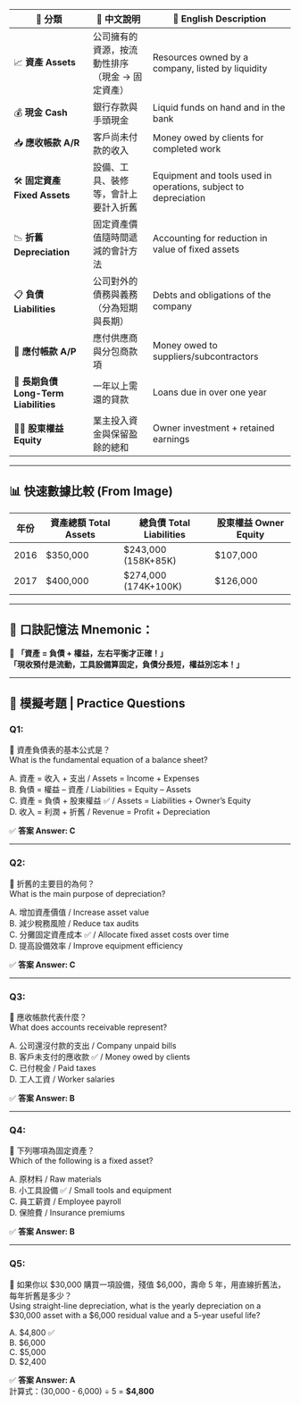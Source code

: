 | 🧾 分類                             | 📝 中文說明                   | 📘 English Description                                          |
| --------------------------------- | ------------------------- | --------------------------------------------------------------- |
| 📈 **資產 Assets**                  | 公司擁有的資源，按流動性排序（現金 → 固定資產） | Resources owned by a company, listed by liquidity               |
| 💰 **現金 Cash**                    | 銀行存款與手頭現金                 | Liquid funds on hand and in the bank                            |
| 📥 **應收帳款 A/R**                   | 客戶尚未付款的收入                 | Money owed by clients for completed work                        |
| 🛠️ **固定資產 Fixed Assets**         | 設備、工具、裝修等，會計上要計入折舊        | Equipment and tools used in operations, subject to depreciation |
| 📉 **折舊 Depreciation**            | 固定資產價值隨時間遞減的會計方法          | Accounting for reduction in value of fixed assets               |
| 📋 **負債 Liabilities**             | 公司對外的債務與義務（分為短期與長期）       | Debts and obligations of the company                            |
| 🧾 **應付帳款 A/P**                   | 應付供應商與分包商款項               | Money owed to suppliers/subcontractors                          |
| 🏦 **長期負債 Long-Term Liabilities** | 一年以上需還的貸款                 | Loans due in over one year                                      |
| 🧑‍💼 **股東權益 Equity**             | 業主投入資金與保留盈餘的總和            | Owner investment + retained earnings                            |

---

## 📊 快速數據比較 (From Image)

|年份|資產總額 Total Assets|總負債 Total Liabilities|股東權益 Owner Equity|
|---|---|---|---|
|2016|$350,000|$243,000 (158K+85K)|$107,000|
|2017|$400,000|$274,000 (174K+100K)|$126,000|

---

## 🧠 口訣記憶法 Mnemonic：

🎯 **「資產 = 負債 + 權益，左右平衡才正確！」**  
**「現收預付是流動，工具設備算固定，負債分長短，權益別忘本！」**

---

## 📝 模擬考題 | Practice Questions

### Q1:

📌 資產負債表的基本公式是？  
What is the fundamental equation of a balance sheet?

A. 資產 = 收入 + 支出 / Assets = Income + Expenses  
B. 負債 = 權益 – 資產 / Liabilities = Equity – Assets  
C. 資產 = 負債 + 股東權益 ✅ / Assets = Liabilities + Owner’s Equity  
D. 收入 = 利潤 + 折舊 / Revenue = Profit + Depreciation

✅ **答案 Answer: C**

---

### Q2:

📌 折舊的主要目的為何？  
What is the main purpose of depreciation?

A. 增加資產價值 / Increase asset value  
B. 減少稅務風險 / Reduce tax audits  
C. 分攤固定資產成本 ✅ / Allocate fixed asset costs over time  
D. 提高設備效率 / Improve equipment efficiency

✅ **答案 Answer: C**

---

### Q3:

📌 應收帳款代表什麼？  
What does accounts receivable represent?

A. 公司還沒付款的支出 / Company unpaid bills  
B. 客戶未支付的應收款 ✅ / Money owed by clients  
C. 已付稅金 / Paid taxes  
D. 工人工資 / Worker salaries

✅ **答案 Answer: B**

---

### Q4:

📌 下列哪項為固定資產？  
Which of the following is a fixed asset?

A. 原材料 / Raw materials  
B. 小工具設備 ✅ / Small tools and equipment  
C. 員工薪資 / Employee payroll  
D. 保險費 / Insurance premiums

✅ **答案 Answer: B**

---

### Q5:

📌 如果你以 $30,000 購買一項設備，殘值 $6,000，壽命 5 年，用直線折舊法，每年折舊是多少？  
Using straight-line depreciation, what is the yearly depreciation on a $30,000 asset with a $6,000 residual value and a 5-year useful life?

A. $4,800 ✅  
B. $6,000  
C. $5,000  
D. $2,400

✅ **答案 Answer: A**  
計算式：(30,000 - 6,000) ÷ 5 = **$4,800**